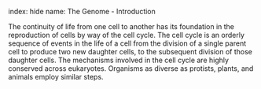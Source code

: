 index: hide
name: The Genome - Introduction

The continuity of life from one cell to another has its foundation in the reproduction of cells by way of the cell cycle. The cell cycle is an orderly sequence of events in the life of a cell from the division of a single parent cell to produce two new daughter cells, to the subsequent division of those daughter cells. The mechanisms involved in the cell cycle are highly conserved across eukaryotes. Organisms as diverse as protists, plants, and animals employ similar steps.

